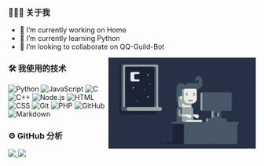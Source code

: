 ### 👨🏻‍💻 关于我

- 🔭 I’m currently working on Home
- 🌱 I’m currently learning Python
- 👯 I’m looking to collaborate on QQ-Guild-Bot

<img alt="Night Coding" src="https://raw.githubusercontent.com/foxwhite25/foxwhite25/master/Night-Coding.gif" align="right"/>

### 🛠 我使用的技术

![Python](https://img.shields.io/badge/-Python-05122A?style=flat&logo=python)
![JavaScript](https://img.shields.io/badge/-JavaScript-05122A?style=flat&logo=javascript)
![C](https://img.shields.io/badge/-C-05122A?style=flat&logo=C&logoColor=A8B9CC)
![C++](https://img.shields.io/badge/-C++-05122A?style=flat&logo=C%2B%2B&logoColor=00599C)
![Node.js](https://img.shields.io/badge/-Node.js-05122A?style=flat&logo=node.js)
![HTML](https://img.shields.io/badge/-HTML-05122A?style=flat&logo=HTML5)
![CSS](https://img.shields.io/badge/-CSS-05122A?style=flat&logo=CSS3&logoColor=1572B6)
![Git](https://img.shields.io/badge/-Git-05122A?style=flat&logo=git)
![PHP](https://img.shields.io/badge/-PHP-05122A?style=flat&logo=php)
![GitHub](https://img.shields.io/badge/-GitHub-05122A?style=flat&logo=github)
![Markdown](https://img.shields.io/badge/-Markdown-05122A?style=flat&logo=markdown)

### ⚙️ GitHub 分析

<p align="left">
<a href="https://github.com/robot-nian">
  <img height="180em" src="https://github-readme-stats-eight-theta.vercel.app/api?username=robot-nian&show_icons=true&theme=algolia&include_all_commits=true&count_private=true"/>
  <img height="180em" src="https://github-readme-stats-eight-theta.vercel.app/api/top-langs/?username=robot-nian&layout=compact&langs_count=8&theme=algolia"/>
</a>
</p>
